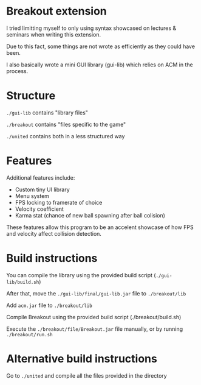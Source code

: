# Breakout extension

I tried limitting myself to only using syntax showcased on lectures & seminars when writing this extension.

Due to this fact, some things are not wrote as efficiently as they could have been.

I also basically wrote a mini GUI library (gui-lib) which relies on ACM in the process.

# Structure

`./gui-lib`   contains "library files"

`./breakout`  contains "files specific to the game"

`./united`    contains both in a less structured way

# Features

Additional features include:

* Custom tiny UI library
* Menu system
* FPS locking to framerate of choice 
* Velocity coefficient 
* Karma stat (chance of new ball spawning after ball colision)

These features allow this program to be an accelent showcase of how FPS and velocity affect collision detection.

# Build instructions

You can compile the library using the provided build script (`./gui-lib/build.sh`)

After that, move the `./gui-lib/final/gui-lib.jar` file to `./breakout/lib`

Add `acm.jar` file to `./breakout/lib`

Compile Breakout using the provided build script (./breakout/build.sh)

Execute the `./breakout/file/Breakout.jar` file manually, or by running `./breakout/run.sh`

# Alternative build instructions

Go to `./united` and compile all the files provided in the directory
